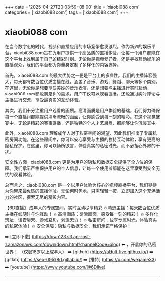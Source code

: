 +++
date = '2025-04-27T20:03:59+08:00'
title = 'xiaobi088 com'
categories = ['xiaobi088 com']
tags = ['xiaobi088 com']
+++

# xiaobi088 com

在当今数字化的时代，视频和直播应用的市场竞争愈发激烈。作为新兴的娱乐平台，xiaobi088.com旨在为用户提供一个高品质的直播体验，让每一个用户都能在这个平台上找到属于自己的精彩时刻。无论你是视频爱好者，还是寻找互动娱乐的直播观众，我们的平台都为你量身定制了多样化的内容选择。

首先，xiaobi088.com 的最大优势之一便是平台上的多样性。我们的主播阵容强大，每天都有数百位优质主播在线，涵盖了音乐、游戏、舞蹈、聊天等多个类别。在这里，无论你是想要享受美妙的音乐表演，还是想要与主播进行实时互动，xiaobi088.com都能满足你的需求。用户不仅可以观看直播，还能通过实时评论与主播进行交流，享受最真实的互动体验。

其次，我们十分注重用户观看的画质。高清画质是用户体验的基础，我们努力确保每一个直播间都能提供清晰流畅的画面，让你感受到每一刻的精彩。在这个视觉盛宴中，无论是精彩的赛事直播，还是独特的个人才艺展示，都能够让你沉浸其中。

此外，xiaobi088.com 理解成年人对于私密空间的渴望，因此我们推出了专属私密房间功能。在这些房间中，你可以安心享受与主播的独特互动体验，享有更高的隐私保护。在这里，你可以畅所欲言，体验真实的私密时光，而不必担心外界的干扰。

安全性方面，xiaobi088.com 更是为用户的隐私和数据安全提供了全方位的保障。我们承诺严格保护用户的个人信息，让每一个使用者都能在这里享受到安全无忧的观看体验。

总而言之，xiaobi088.com 是一个以用户体验为核心的视频直播平台，我们期待为你带来最优质的直播体验。无论何时何地，只需轻轻一按，立即加入这个充满活力的社区，探索无尽的精彩内容。

【6D直播】
成年人的专属空间，实时互动尽享精彩
🔥 精选主播：每天数百位优质主播在线随时与你互动！
🔥 高清画质：清晰画面，感受每一刻的精彩！
🔥 多样化玩法：语音聊天、游戏互动，刺激无穷！
🔥 私密房间：独享专属时光，体验真实的私密体验！
🔥 安全保障：隐私与数据安全，我们承诺严格保护！

➡️ [立即下载] (https://down123.s3.ap-east-1.amazonaws.com/down/down.html?channelCode=blog) ⬅️ ，开启你的私密世界！
（仅限18岁以上成年人）
➡️ [github] (https://aldult-live.github.io/)
➡️ [gitlab] (https://seo-09598d.gitlab.io/)
➡️ [推特] (https://x.com/wegame33)
➡️ [youtube] (https://www.youtube.com/@6Dlive)

---
